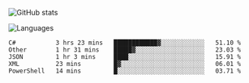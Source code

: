 ![GitHub stats](https://github-readme-stats.vercel.app/api?username=emipa606&theme=github_dark&show_icons=true)

![Languages](https://github-readme-stats.vercel.app/api/top-langs/?username=emipa606&theme=github_dark&layout=compact)

<!--START_SECTION:waka-->
```text
C#           3 hrs 23 mins   ████████████▓░░░░░░░░░░░░   51.10 % 
Other        1 hr 31 mins    █████▓░░░░░░░░░░░░░░░░░░░   23.03 % 
JSON         1 hr 3 mins     ████░░░░░░░░░░░░░░░░░░░░░   15.91 % 
XML          23 mins         █▓░░░░░░░░░░░░░░░░░░░░░░░   06.01 % 
PowerShell   14 mins         █░░░░░░░░░░░░░░░░░░░░░░░░   03.71 % 
```
<!--END_SECTION:waka-->
